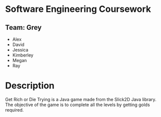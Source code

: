 # Software Engineering Coursework
## Team: Grey
- Alex
- David
- Jessica
- Kimberley
- Megan
- Ray

# Description
Get Rich or Die Trying is a Java game made from the Slick2D Java library.
The objective of the game is to complete all the levels by getting golds required.

